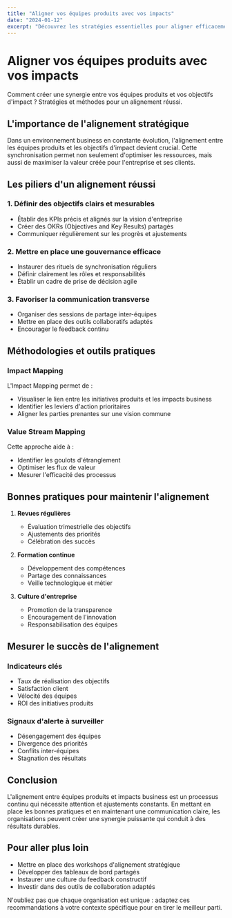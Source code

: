 ```yaml
---
title: "Aligner vos équipes produits avec vos impacts"
date: "2024-01-12"
excerpt: "Découvrez les stratégies essentielles pour aligner efficacement vos équipes produits avec vos objectifs d'impact business et créer une synergie durable."
---
```


# Aligner vos équipes produits avec vos impacts

Comment créer une synergie entre vos équipes produits et vos objectifs d'impact ? Stratégies et méthodes pour un alignement réussi.

## L'importance de l'alignement stratégique

Dans un environnement business en constante évolution, l'alignement entre les équipes produits et les objectifs d'impact devient crucial. Cette synchronisation permet non seulement d'optimiser les ressources, mais aussi de maximiser la valeur créée pour l'entreprise et ses clients.

## Les piliers d'un alignement réussi

### 1. Définir des objectifs clairs et mesurables

- Établir des KPIs précis et alignés sur la vision d'entreprise
- Créer des OKRs (Objectives and Key Results) partagés
- Communiquer régulièrement sur les progrès et ajustements

### 2. Mettre en place une gouvernance efficace

- Instaurer des rituels de synchronisation réguliers
- Définir clairement les rôles et responsabilités
- Établir un cadre de prise de décision agile

### 3. Favoriser la communication transverse

- Organiser des sessions de partage inter-équipes
- Mettre en place des outils collaboratifs adaptés
- Encourager le feedback continu

## Méthodologies et outils pratiques

### Impact Mapping

L'Impact Mapping permet de :
- Visualiser le lien entre les initiatives produits et les impacts business
- Identifier les leviers d'action prioritaires
- Aligner les parties prenantes sur une vision commune

### Value Stream Mapping

Cette approche aide à :
- Identifier les goulots d'étranglement
- Optimiser les flux de valeur
- Mesurer l'efficacité des processus

## Bonnes pratiques pour maintenir l'alignement

1. **Revues régulières**
   - Évaluation trimestrielle des objectifs
   - Ajustements des priorités
   - Célébration des succès

2. **Formation continue**
   - Développement des compétences
   - Partage des connaissances
   - Veille technologique et métier

3. **Culture d'entreprise**
   - Promotion de la transparence
   - Encouragement de l'innovation
   - Responsabilisation des équipes

## Mesurer le succès de l'alignement

### Indicateurs clés

- Taux de réalisation des objectifs
- Satisfaction client
- Vélocité des équipes
- ROI des initiatives produits

### Signaux d'alerte à surveiller

- Désengagement des équipes
- Divergence des priorités
- Conflits inter-équipes
- Stagnation des résultats

## Conclusion

L'alignement entre équipes produits et impacts business est un processus continu qui nécessite attention et ajustements constants. En mettant en place les bonnes pratiques et en maintenant une communication claire, les organisations peuvent créer une synergie puissante qui conduit à des résultats durables.

## Pour aller plus loin

- Mettre en place des workshops d'alignement stratégique
- Développer des tableaux de bord partagés
- Instaurer une culture du feedback constructif
- Investir dans des outils de collaboration adaptés

N'oubliez pas que chaque organisation est unique : adaptez ces recommandations à votre contexte spécifique pour en tirer le meilleur parti.
